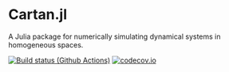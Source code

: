 # Cartan.jl
A Julia package for numerically simulating dynamical systems in homogeneous spaces.

[![Build status (Github Actions)](https://github.com/sylvaticus/Cartan.jl/workflows/CI/badge.svg)](https://github.com/sylvaticus/Cartan.jl/actions)
[![codecov.io](http://codecov.io/github/sylvaticus/Cartan.jl/coverage.svg?branch=main)](http://codecov.io/github/sylvaticus/Cartan.jl?branch=main)